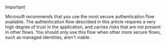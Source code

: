> [!IMPORTANT]
> Microsoft recommends that you use the most secure authentication flow available. The authentication flow described in this article requires a very high degree of trust in the application, and carries risks that are not present in other flows. You should only use this flow when other more secure flows, such as managed identities, aren't viable.
